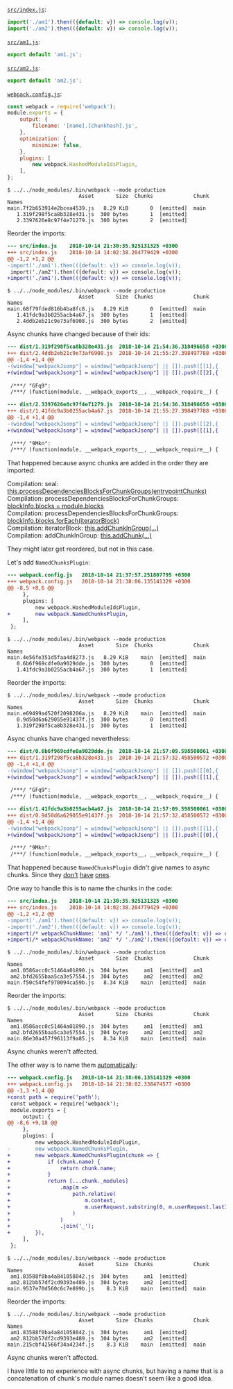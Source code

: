 [`src/index.js`][index.js]:

[index.js]: src/index.js

```js
import('./am1').then(({default: v}) => console.log(v));
import('./am2').then(({default: v}) => console.log(v));
```

[`src/am1.js`][am1.js]:

[am1.js]: src/am1.js

```js
export default 'am1.js';
```

[`src/am2.js`][am2.js]:

[am2.js]: src/am2.js

```js
export default 'am2.js';
```

[`webpack.config.js`][webpack.config.js]:

[webpack.config.js]: webpack.config.js

```js
const webpack = require('webpack');
module.exports = {
    output: {
        filename: '[name].[chunkhash].js',
    },
    optimization: {
        minimize: false,
    },
    plugins: [
        new webpack.HashedModuleIdsPlugin,
    ],
};
```


```
$ ../../node_modules/.bin/webpack --mode production
                       Asset       Size  Chunks             Chunk Names
main.7f2b653914e2bcea4539.js   8.29 KiB       0  [emitted]  main
   1.319f298f5ca8b328e431.js  300 bytes       1  [emitted]  
   2.3397626e8c97f4e71279.js  300 bytes       2  [emitted]  
```

Reorder the imports:

```diff
--- src/index.js	2018-10-14 21:30:35.925131325 +0300
+++ src/index.js	2018-10-14 14:02:38.204779429 +0300
@@ -1,2 +1,2 @@
-import('./am1').then(({default: v}) => console.log(v));
 import('./am2').then(({default: v}) => console.log(v));
+import('./am1').then(({default: v}) => console.log(v));
```

```
$ ../../node_modules/.bin/webpack --mode production
                       Asset       Size  Chunks             Chunk Names
main.68f79fded816b4ba8fc8.js   8.29 KiB       0  [emitted]  main
   1.41fdc9a3b0255acb4a67.js  300 bytes       1  [emitted]  
   2.4ddb2eb21c9e73af6908.js  300 bytes       2  [emitted]  
```


Async chunks have changed because of their ids:

```diff
--- dist/1.319f298f5ca8b328e431.js	2018-10-14 21:54:36.318496658 +0300
+++ dist/2.4ddb2eb21c9e73af6908.js	2018-10-14 21:55:27.398497788 +0300
@@ -1,4 +1,4 @@
-(window["webpackJsonp"] = window["webpackJsonp"] || []).push([[1],{
+(window["webpackJsonp"] = window["webpackJsonp"] || []).push([[2],{
 
 /***/ "GFq9":
 /***/ (function(module, __webpack_exports__, __webpack_require__) {
```

```diff
--- dist/2.3397626e8c97f4e71279.js	2018-10-14 21:54:36.318496658 +0300
+++ dist/1.41fdc9a3b0255acb4a67.js	2018-10-14 21:55:27.398497788 +0300
@@ -1,4 +1,4 @@
-(window["webpackJsonp"] = window["webpackJsonp"] || []).push([[2],{
+(window["webpackJsonp"] = window["webpackJsonp"] || []).push([[1],{
 
 /***/ "9Mkn":
 /***/ (function(module, __webpack_exports__, __webpack_require__) {
```

That happened because async chunks are added in the order they are imported:

Compilation: seal: [this.processDependenciesBlocksForChunkGroups(entrypointChunks)][a1]<br>
Compilation: processDependenciesBlocksForChunkGroups: [blockInfo.blocks = module.blocks][a2]<br>
Compilation: processDependenciesBlocksForChunkGroups: [blockInfo.blocks.forEach(iteratorBlock)][a3]<br>
Compilation: iteratorBlock: [this.addChunkInGroup(...)][a4]<br>
Compilation: addChunkInGroup: [this.addChunk(...)][a5]<br>

[a1]: https://github.com/webpack/webpack/blob/v4.20.2/lib/Compilation.js#L1191
[a2]: https://github.com/webpack/webpack/blob/v4.20.2/lib/Compilation.js#L1567
[a3]: https://github.com/webpack/webpack/blob/v4.20.2/lib/Compilation.js#L1748
[a4]: https://github.com/webpack/webpack/blob/v4.20.2/lib/Compilation.js#L1646-L1651
[a5]: https://github.com/webpack/webpack/blob/v4.20.2/lib/Compilation.js#L1375

They might later get reordered, but not in this case.


Let's add `NamedChunksPlugin`:

```diff
--- webpack.config.js	2018-10-14 21:37:57.251807795 +0300
+++ webpack.config.js	2018-10-14 21:38:06.135141329 +0300
@@ -8,5 +8,6 @@
     },
     plugins: [
         new webpack.HashedModuleIdsPlugin,
+        new webpack.NamedChunksPlugin,
     ],
 };
```

```
$ ../../node_modules/.bin/webpack --mode production
                       Asset       Size  Chunks             Chunk Names
main.4e56fe351d5faa4d8273.js   8.29 KiB    main  [emitted]  main
   0.6b6f969cdfe0a9029dde.js  300 bytes       0  [emitted]  
   1.41fdc9a3b0255acb4a67.js  300 bytes       1  [emitted]  
```

Reorder the imports:

```
$ ../../node_modules/.bin/webpack --mode production
                       Asset       Size  Chunks             Chunk Names
main.e69499ad520f2098206a.js   8.29 KiB    main  [emitted]  main
   0.9d50d6a629055e91437f.js  300 bytes       0  [emitted]  
   1.319f298f5ca8b328e431.js  300 bytes       1  [emitted]  
```


Async chunks have changed nevertheless:

```diff
--- dist/0.6b6f969cdfe0a9029dde.js	2018-10-14 21:57:09.598500061 +0300
+++ dist/1.319f298f5ca8b328e431.js	2018-10-14 21:57:32.458500572 +0300
@@ -1,4 +1,4 @@
-(window["webpackJsonp"] = window["webpackJsonp"] || []).push([[0],{
+(window["webpackJsonp"] = window["webpackJsonp"] || []).push([[1],{
 
 /***/ "GFq9":
 /***/ (function(module, __webpack_exports__, __webpack_require__) {
```

```diff
--- dist/1.41fdc9a3b0255acb4a67.js	2018-10-14 21:57:09.598500061 +0300
+++ dist/0.9d50d6a629055e91437f.js	2018-10-14 21:57:32.458500572 +0300
@@ -1,4 +1,4 @@
-(window["webpackJsonp"] = window["webpackJsonp"] || []).push([[1],{
+(window["webpackJsonp"] = window["webpackJsonp"] || []).push([[0],{
 
 /***/ "9Mkn":
 /***/ (function(module, __webpack_exports__, __webpack_require__) {
```

That happened because `NamedChunksPlugin` didn't give names to async chunks. Since they [don't][b1] [have][b2] [ones][b3].

[b1]: https://github.com/webpack/webpack/blob/v4.20.2/lib/NamedChunksPlugin.js#L13
[b2]: https://github.com/webpack/webpack/blob/v4.20.2/lib/NamedChunksPlugin.js#L21
[b3]: https://github.com/webpack/webpack/blob/v4.20.2/lib/NamedChunksPlugin.js#L9


One way to handle this is to name the chunks in the code:

```diff
--- src/index.js	2018-10-14 21:30:35.925131325 +0300
+++ src/index.js	2018-10-14 14:02:38.204779429 +0300
@@ -1,2 +1,2 @@
-import('./am1').then(({default: v}) => console.log(v));
-import('./am2').then(({default: v}) => console.log(v));
+import(/* webpackChunkName: 'am1' */ './am1').then(({default: v}) => console.log(v));
+import(/* webpackChunkName: 'am2' */ './am2').then(({default: v}) => console.log(v));
```

```
$ ../../node_modules/.bin/webpack --mode production
                       Asset       Size  Chunks             Chunk Names
 am1.0586acc0c51464a01890.js  304 bytes     am1  [emitted]  am1
 am2.bfd2655baa5ca3e57554.js  304 bytes     am2  [emitted]  am2
main.f50c54fef970094ca59b.js   8.34 KiB    main  [emitted]  main
```

Reorder the imports:

```
$ ../../node_modules/.bin/webpack --mode production
                       Asset       Size  Chunks             Chunk Names
 am1.0586acc0c51464a01890.js  304 bytes     am1  [emitted]  am1
 am2.bfd2655baa5ca3e57554.js  304 bytes     am2  [emitted]  am2
main.86e30a457f96113f9a85.js   8.34 KiB    main  [emitted]  main
```

Async chunks weren't affected.


The other way is to name them [automatically][c1]:

[c1]: https://github.com/webpack/webpack/issues/1315#issuecomment-386267369

```diff
--- webpack.config.js	2018-10-14 21:38:06.135141329 +0300
+++ webpack.config.js	2018-10-14 21:38:02.338474577 +0300
@@ -1,3 +1,4 @@
+const path = require('path');
 const webpack = require('webpack');
 module.exports = {
     output: {
@@ -8,6 +9,18 @@
     },
     plugins: [
         new webpack.HashedModuleIdsPlugin,
-        new webpack.NamedChunksPlugin,
+        new webpack.NamedChunksPlugin(chunk => {
+            if (chunk.name) {
+                return chunk.name;
+            }
+            return [...chunk._modules]
+                .map(m =>
+                    path.relative(
+                        m.context,
+                        m.userRequest.substring(0, m.userRequest.lastIndexOf('.'))
+                    )
+                )
+                .join('_');
+        }),
     ],
 };
```

```
$ ../../node_modules/.bin/webpack --mode production
                       Asset       Size  Chunks             Chunk Names
 am1.83588f0ba4a841058042.js  304 bytes     am1  [emitted]  
 am2.812bb57df2cd9393e489.js  304 bytes     am2  [emitted]  
main.9537e70d560c6c7e899b.js    8.3 KiB    main  [emitted]  main
```

Reorder the imports:

```
$ ../../node_modules/.bin/webpack --mode production
                       Asset       Size  Chunks             Chunk Names
 am1.83588f0ba4a841058042.js  304 bytes     am1  [emitted]  
 am2.812bb57df2cd9393e489.js  304 bytes     am2  [emitted]  
main.215cbf42566f34a4234f.js    8.3 KiB    main  [emitted]  main
```

Async chunks weren't affected.


I have little to no experience with async chunks, but having a name that is a concatenation of chunk's module names doesn't seem like a good idea.
